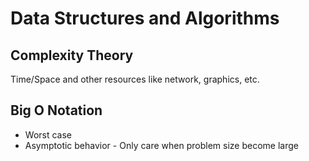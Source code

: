 # Data Structures and Algorithms

## Complexity Theory

Time/Space and other resources like network, graphics, etc.

## Big O Notation

* Worst case
* Asymptotic behavior - Only care when problem size become large